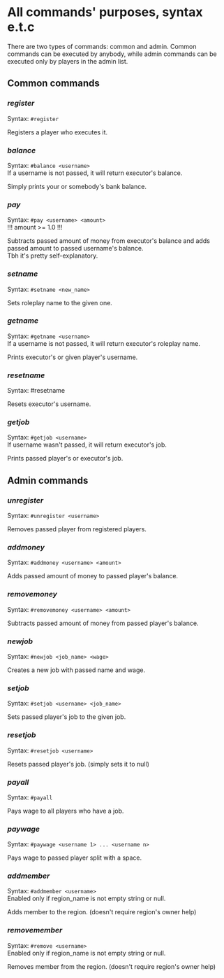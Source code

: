 # All commands' purposes, syntax e.t.c

There are two types of commands: common and admin. Common commands can be executed by anybody, while admin commands can
be executed only by players in the admin list.

## Common commands

### _register_

Syntax: `#register`

Registers a player who executes it.

### _balance_

Syntax: `#balance <username>`  
If a username is not passed, it will return executor's balance.

Simply prints your or somebody's bank balance.

### _pay_

Syntax: `#pay <username> <amount>`  
!!! amount >= 1.0 !!!

Subtracts passed amount of money from executor's balance and adds passed amount to passed username's balance.  
Tbh it's pretty self-explanatory.

### _setname_

Syntax: `#setname <new_name>`

Sets roleplay name to the given one.

### _getname_

Syntax: `#getname <username>`  
If a username is not passed, it will return executor's roleplay name.

Prints executor's or given player's username.

### _resetname_

Syntax: #resetname

Resets executor's username.

### _getjob_

Syntax: `#getjob <username>`  
If username wasn't passed, it will return executor's job.

Prints passed player's or executor's job.

## Admin commands

### _unregister_

Syntax: `#unregister <username>`

Removes passed player from registered players.

### _addmoney_

Syntax: `#addmoney <username> <amount>`

Adds passed amount of money to passed player's balance.

### _removemoney_

Syntax: `#removemoney <username> <amount>`

Subtracts passed amount of money from passed player's balance.

### _newjob_

Syntax: `#newjob <job_name> <wage>`

Creates a new job with passed name and wage.

### _setjob_

Syntax: `#setjob <username> <job_name>`

Sets passed player's job to the given job.

### _resetjob_

Syntax: `#resetjob <username>`

Resets passed player's job. (simply sets it to null)

### _payall_

Syntax: `#payall`

Pays wage to all players who have a job.

### _paywage_

Syntax: `#paywage <username 1> ... <username n>`

Pays wage to passed player split with a space.

### _addmember_

Syntax: `#addmember <username>`  
Enabled only if region_name is not empty string or null.

Adds member to the region. (doesn't require region's owner help)

### _removemember_

Syntax: `#remove <username>`  
Enabled only if region_name is not empty string or null.

Removes member from the region. (doesn't require region's owner help)

